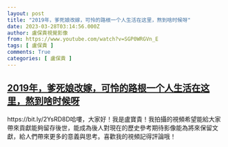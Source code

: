 ```yaml
---
layout: post
title: "2019年，爹死娘改嫁，可怜的路根一个人生活在这里，熬到啥时候呀"
date: 2023-03-28T03:14:56.000Z
author: 盧保貴視覺影像
from: https://www.youtube.com/watch?v=SGP0WRGVn_E
tags: [ 盧保貴 ]
comments: True
categories: [ 盧保貴 ]
---
```

<!--1679973296000-->
[2019年，爹死娘改嫁，可怜的路根一个人生活在这里，熬到啥时候呀](https://www.youtube.com/watch?v=SGP0WRGVn_E)
------

<div>
https://bit.ly/2YsRD8D哈嘍，大家好！我是盧寶貴！我拍攝的視頻希望能給大家帶來貢獻能夠留存後世，能成為後人對現在的歷史參考期待影像能為將來保留文獻，給人們帶來更多的意義與思考。喜歡我的視頻記得評論哦！
</div>
